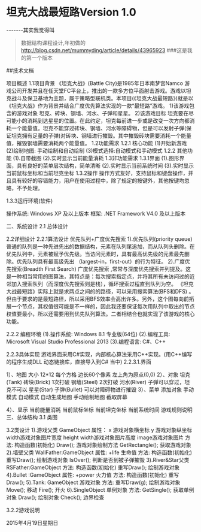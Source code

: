 # 坦克大战最短路Version 1.0
-------其实我觉得叫
>数据结构课程设计,年初做的 
>http://blog.csdn.net/mummyding/article/details/43965923
###这是我的第一个版本


##技术文档 

项目概述
1.1项目背景
《坦克大战》(Battle City)是1985年日本南梦宫Namco 游戏公司开发并且在任天堂FC平台上，推出的一款多方位平面射击游戏。游戏以坦克战斗及保卫基地为主题，属于策略型联机类。本项目(《坦克大战最短路》)就是以《坦克大战》作为背景并结合广度优先算法实现的一款“最短路”游戏。
1)该游戏包含的游戏对象
坦克、砖块、钢墙、河水、子弹和星星。
2)该游戏目标
坦克要在尽可能小的消耗到达星星的位置。在此约定，坦克每前进一步或是改变一次方向都消耗一个能量值。坦克不能穿过砖块、钢墙、河水等障碍物，但是可以发射子弹(保证坦克拥有足量的子弹)对砖块、钢墙进行摧毁。其中摧毁砖块需要消耗一个能量值，摧毁钢墙需要消耗两个能量值。
1.2功能需求
1.2.1 核心功能
(1)开始新游戏
(2)绘制地图: 手动绘制和自动绘制
(3)模式选择:自动模式和手动模式
1.2.2 其他功能
(1).自带截图
(2).实时显示当前能量消耗
1.3非功能需求
1.3.1界面
(1).图形界面，具有良好的菜单层次结构，简单清晰
(2).实时显示当前系统时间
(3).实时显示当前鼠标坐标和当前坦克坐标
1.3.2操作
操作方式友好，支持鼠标和键盘操作，并且具有较好的容错能力，用户在使用过程中，除了规定的按键外，其他按键均忽略，不予处理。

1.3.3运行环境(软件)

操作系统: Windows XP 及以上版本
框架: .NET Framework V4.0 及以上版本

二、系统设计 
2.1 总体设计
 


2.2详细设计
2.2.1算法设计
优先队列+广度优先搜索
1).优先队列(priority queue)
普通的队列是一种先进先出的数据结构，元素在队列尾追加，而从队列头删除。在优先队列中，元素被赋予优先级。当访问元素时，具有最高优先级的元素最先删除。优先队列具有最高级先出 （largest-in，first-out）的行为特征。
2).广度优先搜索(Breadth First Search)
广度优先搜索 ,常常与深度优先搜索并列提及。这是一种相当常用的图算法，其特点是：每次搜索指定点，并将其所有未访问过的近邻加入搜索队列（而深度优先搜索则是栈），循环搜索过程直到队列为空。
《坦克大战最短路》实际上就是求两点之间的的路径，可以采用搜索算法(BFS和DFS) 。但由于要求的是最短路径，所以采用BFS效率会高出许多。另外，这个图每向前拓展一个节点，其权值很可能是不一样的，因此我还要保证每次用队列中取出的节点权值要最小，所以还需要用到优先队列算法。二者相结合也就实现了该游戏的核心功能。

2.2.2 编程环境
(1).操作系统: Windows 8.1 专业版(64位)
(2).编程工具: Microsoft Visual Studio Professional 2013
(3).编程语言: C#、C++

2.2.3具体实现
游戏界面采用C#实现，内部核心算法采用C++实现。(用C++编写的程序生成DLL 动态链接库，直接导入到C# 当中)
2.2.3.1.界面
 

1）、地图
大小 12*12  每个方格 边长60个像素
左上角为原点(0,0)
2）、对象
坦克(Tank)
砖块(Brick)  1次打破
钢墙(Steel)  2次打破
河水(River)  子弹可以穿过，坦克不可以
星星(Star)
子弹(Bullet)  可以对障碍物进行摧毁
3）、菜单
添加对象
手动模式
自动模式
自动生成地图
手动绘制地图
截取屏幕

4）、显示
当前能量消耗
当前鼠标坐标
当前坦克坐标
当前系统时间
游戏规则说明
三、总体结构
3.1 类图
 


 

3.2类设计
1).游戏父类 GameObject
属性：
x 游戏对象横坐标   y 游戏对象纵坐标   width游戏对象图片宽度
height width游戏对象图片高度     image游戏对象图片
方法:
构造函数(初始化)
Draw(); 游戏对象绘制方法
GetRectangle();  获取游戏对象
2).墙壁父类 WallFather:GameObject
属性:
+life 生命值
方法:
构造函数(初始化)
重写Draw();  绘制游戏对象
IsOver();  判断是否到被子弹摧毁
3).River&Star父类 RSFather:GameObject
方法:
构造函数(初始化)
重写Draw(); 绘制游戏对象
4).Bullet :GameObject
属性:
+power 火力值
方法:
构造函数(初始化)
重写Draw();
5).Tank: GameObject 游戏对象
方法:
重写Draw(g); 绘制游戏对象
Move(); 移动
Fire(); 开火
6).SingleObject  单例对象
方法:
GetSingle(); 获取单例对象
Draw(); 绘制对象
Check(); 边界检查


3.2.2游戏说明
 


2015年4月19日星期日
